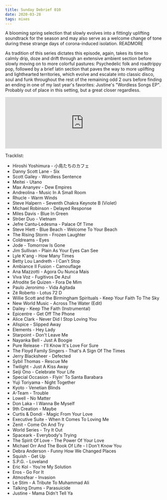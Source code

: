 ```yaml
---
title: Sunday Debrief 010
date: 2020-03-28
tags: mixes
---
```

A blooming spring selection that slowly evolves into a fittingly uplifting soundtrack for the season and may also serve as a welcome change of tone during these strange days of corona-induced isolation.
READMORE

As tradition of this series dictates this episode, again, takes its time to calmly drip, doze and drift through an extensive ambient section before slowly moving on to more colorful pastures: Psychedelic folk and roadtrippy pop, followed by a brief latin section that paves the way to more uplifting and lighthearted territories, which evolve and escalate into classic disco, soul and funk throughout the rest of the remaining odd 2 ours before finding an ending in one of my last year's favorites: Justine's "Wordless Songs EP". Probably out of place in this setting, but a great closer regardless.

<iframe width="100%" height="166" scrolling="no" frameborder="no" allow="autoplay" src="https://w.soundcloud.com/player/?url=https%3A//api.soundcloud.com/tracks/785233096&color=90a1ff&auto_play=false&hide_related=true&show_comments=true&show_user=true&show_reposts=false&show_teaser=false"></iframe>

Tracklist:

- Hiroshi Yoshimura - 小鳥たちのカフェ
- Danny Scott Lane - Six
- Scott Gailey - Wordless Sentence
- Meitei - Utano
- Max Ananyev - Dew Empires
- Andreolina - Music In A Small Room
- Rhucle - Warm Winds
- Steve Halpern - Seventh Chakra Keynote B (Violet)
- Michael Robinson - Delayed Response
- Miles Davis - Blue In Green
- Ströer Duo - Vietnam
- Jefre Cantu-Ledesma - Palace Of Time
- Steve Hiett - Blue Beach - Welcome To Your Beach
- The Rising Storm - Frozen Laughter
- Coldreams - Eyes
- Jode - Tomorrow Is Gone
- Jim Sullivan - Plain As Your Eyes Can See
- Lyle K'ang - How Many Times
- Betty Lou Landreth - I Can't Stop
- Ambiance II Fusion - Camouflage
- Ana Mazzotti - Agora Ou Nunca Mais
- Viva Voz - Fugitivos De Azul
- Afrodite Se Quizen - Fora De Mim
- Paulo Jeronimo - Vida Agitada
- Zé Roberto - Lotus 72 D
- Willie Scott and the Birmingham Spirituals - Keep Your Faith To The Sky
- New World Music - Across The Water (Edit)
- Dailey - Keep The Faith (Instrumental)
- Epicentre - Get Off The Phone
- Alice Clark - Never Did I Stop Loving You
- Allspice - Slipped Away
- Elements - Hey Lady
- Starpoint - Don't Leave Me
- Nayanka Bell - Just A Boogie
- Pure Release - I'll Know It's Love For Sure
- The Floyd Family Singers - That's A Sign Of The Times
- Jerry Blacksheer - Defected
- Sybil Thomas - Rescue Me
- Twilight - Just A Kiss Away
- Seiji Ono - Celebrate Your Life
- Special Occasion - Flyin' To Santa Barabara
- Yuji Toriyama - Night Together
- Kyoto - Venetian Blinds
- A-Team - Trouble
- Lowell - No Matter
- Don Laka - I Wanna Be Myself
- 9th Creation - Maybe
- Curtis & Dondi - Magic From Your Love
- Executive Suite - When It Comes To Loving Me
- Zenit - Come On And Try
- World Series - Try It Out
- Spaceark - Everybody's Trying
- The Spirit Of Love - The Power Of Your Love
- Michael Orr And The Book Of Life - I Don't Know You
- Debra Anderson - Funny How We Changed Places
- Squish - Get Up
- S.P.G. - Loveland
- Eric Kol - You're My Solution
- Eros - Go For It
- Atmosfear - Invasion
- Le Stim - A Tribute To Muhammad Ali
- Talking Drums - Parasuicide
- Justine - Mama Didn't Tell Ya
